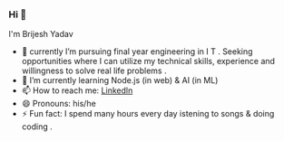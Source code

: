 ### Hi 👋
I'm Brijesh Yadav
- 🔭 currently  I’m pursuing final year engineering in I T . Seeking opportunities where I can utilize my technical skills, experience and willingness to solve real life problems .
- 🌱 I’m currently learning Node.js  (in web) &  AI (in ML) 
- 📫 How to reach me: [Linkedln](www.linkedin.com/in/brijesh-yadav-001st)
- 😄 Pronouns: his/he
- ⚡ Fun fact:  I spend many hours every day istening to songs & doing coding .
